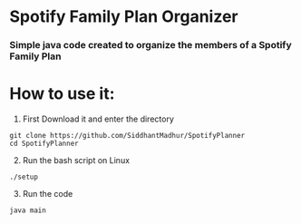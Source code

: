 # Spotify Family Plan Organizer

### Simple java code created to organize the members of a Spotify Family Plan

# How to use it:
1. First Download it and enter the directory
```
git clone https://github.com/SiddhantMadhur/SpotifyPlanner
cd SpotifyPlanner
```
2. Run the bash script on Linux
```
./setup
```
3. Run the code
```
java main
```
